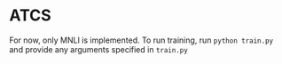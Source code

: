 # ATCS

For now, only MNLI is implemented.
To run training, run `python train.py` and provide any arguments specified in `train.py`
